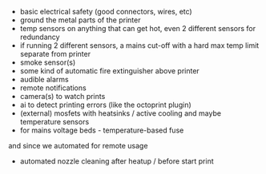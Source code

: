 - basic electrical safety (good connectors, wires, etc)
- ground the metal parts of the printer
- temp sensors on anything that can get hot, even 2 different sensors for redundancy
- if running 2 different sensors, a mains cut-off with a hard max temp limit separate from printer
- smoke sensor(s)
- some kind of automatic fire extinguisher above printer
- audible alarms
- remote notifications
- camera(s) to watch prints
- ai to detect printing errors (like the octoprint plugin)
- (external) mosfets with heatsinks / active cooling and maybe temperature sensors
- for mains voltage beds - temperature-based fuse

and since we automated for remote usage
- automated nozzle cleaning after heatup / before start print

